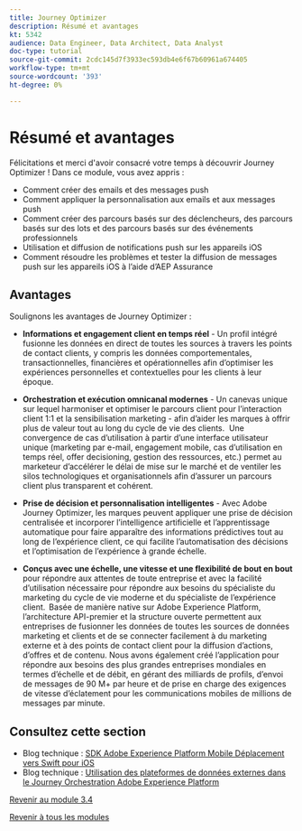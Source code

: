 ```yaml
---
title: Journey Optimizer
description: Résumé et avantages
kt: 5342
audience: Data Engineer, Data Architect, Data Analyst
doc-type: tutorial
source-git-commit: 2cdc145d7f3933ec593db4e6f67b60961a674405
workflow-type: tm+mt
source-wordcount: '393'
ht-degree: 0%

---
```


# Résumé et avantages

Félicitations et merci d&#39;avoir consacré votre temps à découvrir Journey Optimizer !
Dans ce module, vous avez appris :

- Comment créer des emails et des messages push
- Comment appliquer la personnalisation aux emails et aux messages push
- Comment créer des parcours basés sur des déclencheurs, des parcours basés sur des lots et des parcours basés sur des événements professionnels
- Utilisation et diffusion de notifications push sur les appareils iOS
- Comment résoudre les problèmes et tester la diffusion de messages push sur les appareils iOS à l’aide d’AEP Assurance

## Avantages

Soulignons les avantages de Journey Optimizer :

- **Informations et engagement client en temps réel** - Un profil intégré fusionne les données en direct de toutes les sources à travers les points de contact clients, y compris les données comportementales, transactionnelles, financières et opérationnelles afin d’optimiser les expériences personnelles et contextuelles pour les clients à leur époque.  

- **Orchestration et exécution omnicanal modernes** - Un canevas unique sur lequel harmoniser et optimiser le parcours client pour l’interaction client 1:1 et la sensibilisation marketing - afin d’aider les marques à offrir plus de valeur tout au long du cycle de vie des clients. &#x200B; Une convergence de cas d’utilisation à partir d’une interface utilisateur unique (marketing par e-mail, engagement mobile, cas d’utilisation en temps réel, offer decisioning, gestion des ressources, etc.) permet au marketeur d’accélérer le délai de mise sur le marché et de ventiler les silos technologiques et organisationnels afin d’assurer un parcours client plus transparent et cohérent.  

- **Prise de décision et personnalisation intelligentes** - Avec Adobe Journey Optimizer, les marques peuvent appliquer une prise de décision centralisée et incorporer l’intelligence artificielle et l’apprentissage automatique pour faire apparaître des informations prédictives tout au long de l’expérience client, ce qui facilite l’automatisation des décisions et l’optimisation de l’expérience à grande échelle. 

- **Conçus avec une échelle, une vitesse et une flexibilité de bout en bout** pour répondre aux attentes de toute entreprise et avec la facilité d’utilisation nécessaire pour répondre aux besoins du spécialiste du marketing du cycle de vie moderne et du spécialiste de l’expérience client.  Basée de manière native sur Adobe Experience Platform, l’architecture API-premier et la structure ouverte permettent aux entreprises de fusionner les données de toutes les sources de données marketing et clients et de se connecter facilement à du marketing externe et à des points de contact client pour la diffusion d’actions, d’offres et de contenu. Nous avons également créé l’application pour répondre aux besoins des plus grandes entreprises mondiales en termes d’échelle et de débit, en gérant des milliards de profils, d’envoi de messages de 90 M+ par heure et de prise en charge des exigences de vitesse d’éclatement pour les communications mobiles de millions de messages par minute. 

## Consultez cette section

- Blog technique : [SDK Adobe Experience Platform Mobile Déplacement vers Swift pour iOS](https://medium.com/adobetech/adobe-experience-platform-mobile-sdks-move-to-swift-for-ios-6aa67b67b4d4)
- Blog technique : [Utilisation des plateformes de données externes dans le Journey Orchestration Adobe Experience Platform](https://medium.com/adobetech/leveraging-external-data-platforms-in-adobe-experience-platform-journey-orchestration-54fc6134fe17)

[Revenir au module 3.4](./journeyoptimizer.md)

[Revenir à tous les modules](../../../overview.md)
